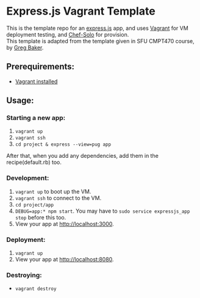 # Express.js Vagrant Template
This is the template repo for an [express.js](https://expressjs.com/) app, and uses [Vagrant](https://www.vagrantup.com/) for VM deployment testing, and [Chef-Solo](https://docs.chef.io/chef_solo/) for provision.  
This template is adapted from the template given in SFU CMPT470 course, by [Greg Baker](https://www2.cs.sfu.ca/~ggbaker/).

## Prerequirements:
* [Vagrant installed](https://www.vagrantup.com/downloads)

## Usage:
### Starting a new app:
1. `vagrant up`
2. `vagrant ssh`
3. `cd project & express --view=pug app`  

After that, when you add any dependencies, add them in the recipe(default.rb) too.

### Development:
1. `vagrant up` to boot up the VM.
2. `vagrant ssh` to connect to the VM.
3. `cd project/app`
4. `DEBUG=app:* npm start`. You may have to `sudo service expressjs_app stop` before this too.
5. View your app at [http://localhost:3000](http://localhost:3000).

### Deployment:
1. `vagrant up`
2. View your app at [http://localhost:8080](http://localhost:8080).

### Destroying:
* `vagrant destroy`
